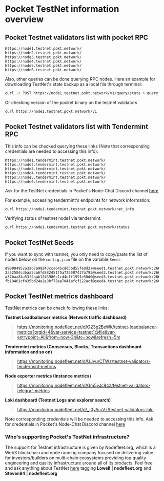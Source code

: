 # Pocket TestNet information overview

## Pocket Testnet validators list with pocket RPC

```
https://node1.testnet.pokt.network/
https://node2.testnet.pokt.network/
https://node3.testnet.pokt.network/
https://node4.testnet.pokt.network/
https://node5.testnet.pokt.network/
https://node6.testnet.pokt.network/
```

Also, other queries can be done querying RPC nodes. Here an example for downloading TestNet's state backup as a local file through terminal:

```bash
curl -X POST https://node1.testnet.pokt.network/v1/query/state > query_state.json
```

Or checking version of the pocket binary on the testnet validators

```bash
curl https://node1.testnet.pokt.network/v1
```

## Pocket Testnet validators list with Tendermint RPC

This info can be checked querying these links (Note that corresponding credentials are needed to accessing this info):

```
https://node1.tendermint.testnet.pokt.network/
https://node2.tendermint.testnet.pokt.network/
https://node3.tendermint.testnet.pokt.network/
https://node4.tendermint.testnet.pokt.network/
https://node5.tendermint.testnet.pokt.network/
https://node6.tendermint.testnet.pokt.network/
```

Ask for the TestNet credentials in Pocket's Node-Chat Discord channel [here](https://discord.com/channels/553741558869131266/564836328202567725)

For example, accessing tendermint's endpoints for network information:

```bash
curl https://node1.tendermint.testnet.pokt.network/net_info
```

Verifying status of testnet node1 via tendermint:

```bash
curl https://node1.tendermint.testnet.pokt.network/status
```

## Pocket TestNet Seeds

If you want to sync with testnet, you only need to copy/paste the list of nodes below on the `config.json` file on the variable `Seeds`

```
d90094952a3a67a99243cca645cdd5bd55fe8d27@seed1.testnet.pokt.network:26668, 2a5258dcdbaa5ca6fd882451f5a725587427a793@seed2.testnet.pokt.network:26669, a37baa84a53f2aab1243986c1cd4eff1591e50d0@seed3.testnet.pokt.network:26668, fb18401cf435bd24a2e8bf75ea7041afcf122acf@seed4.testnet.pokt.network:26669
```

## Pocket TestNet metrics dashboard

TestNet metrics can be check following these links:

**Testnet Loadbalancer metrics (Network traffic dashboard)**

> https://monitoring.nodefleet.net/d/O23g2BeWk/testnet-loadbalancer-metrics?orgId=4&var-service=testnet1@file&var-entrypoint=All&from=now-3h&to=now&refresh=5m

**Tendermint metrics (Consensus, Blocks, Transactions dashboard information and so on)**

> https://monitoring.nodefleet.net/d/UJyurCTWz/testnet-validators-tendermint-metrics

**Node exporter metrics (Instance metrics)**

> https://monitoring.nodefleet.net/d/Gm5yJc94z/testnet-validators-telegraf-metrics

**Loki dashboard (Testnet Logs and explorer search)**

> https://monitoring.nodefleet.net/d/_j0yAcrVz/testnet-validators-loki

Note corresponding credentials will be needed to accessing this info. Ask for credentials in Pocket's Node-Chat Discord channel [here](https://discord.com/channels/553741558869131266/564836328202567725)

### Who's supporting Pocket's TestNet infrastructure?

The support for Testnet infrastructure is given by Nodefleet.org, which is a Web3 blockchain and node running company focused on delivering value for investors/builders on multi-chain ecosystems providing top quality engineering and quality infrastructure around all of its products. Feel free and ask anything about TestNet [here](https://discord.com/channels/553741558869131266/564836328202567725) tagging **Lowell | nodefleet.org** and **Steven94 | nodefleet.org**
